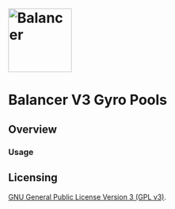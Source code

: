 # <img src="../../logo.svg" alt="Balancer" height="128px">

# Balancer V3 Gyro Pools


## Overview


### Usage

## Licensing

[GNU General Public License Version 3 (GPL v3)](../../LICENSE).
